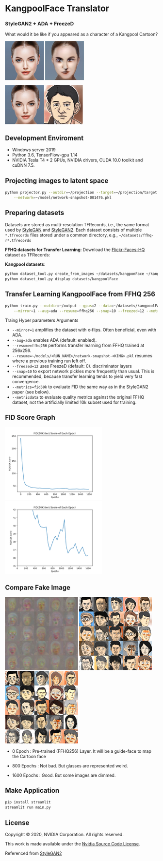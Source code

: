 # KangpoolFace Translator

### StyleGAN2 + ADA + FreezeD
What would it be like if you appeared as a character of a Kangpool Cartoon?

![Target image](./projection/target.png)
![Project image](./projection/proj.png)

![Transform image](./projection/proj.gif)

## Development Enviroment

* Windows server 2019
* Python 3.6, TensorFlow-gpu 1.14 
* NVIDIA Tesla T4 * 2 GPUs, NVIDIA drivers, CUDA 10.0 toolkit and cuDNN 7.5.

## Projecting images to latent space

```.bash
python projector.py --outdir=~/projection --target=~/projection/target.png \
    --network=~/model/network-snapshot-001476.pkl
```

## Preparing datasets

Datasets are stored as multi-resolution TFRecords, i.e., the same format used by [StyleGAN](https://github.com/NVlabs/stylegan) and [StyleGAN2](https://github.com/NVlabs/stylegan2). Each dataset consists of multiple `*.tfrecords` files stored under a common directory, e.g., `~/datasets/ffhq-r*.tfrecords`

**FFHQ datasets for Transfer Learning**: Download the [Flickr-Faces-HQ](https://github.com/NVlabs/ffhq-dataset) dataset as TFRecords:

**Kangpool datasets**: 
```.bash
python dataset_tool.py create_from_images ~/datasets/kangponFace ~/kangpoolFace_png
python dataset_tool.py display datasets/kangpoolFace
```

## Transfer Learning KangpoolFace from FFHQ 256

```.bash
python train.py --outdir=~/output --gpus=2 --data=~/datasets/kangpoolFace \
    --mirror=1 --aug=ada --resume=ffhq256 --snap=10 --freezed=12 --metric=fid50k --metricdata=~/datasets
```

Traing Hyper parameters Arguments

* `--mirror=1` amplifies the dataset with x-flips. Often beneficial, even with ADA.
* `--aug=ada` enables ADA (default: enabled).
* `--resume=ffhq256` performs transfer learning from FFHQ trained at 256x256.
* `--resume=~/models/<RUN_NAME>/network-snapshot-<KIMG>.pkl` resumes where a previous training run left off.
* `--freezed=12` uses FreezeD (default: 0). discriminator layers
* `--snap=10` to export network pickles more frequently than usual. This is recommended, because transfer learning tends to yield very fast convergence.
* `--metrics=fid50k` to evaluate FID the same way as in the StyleGAN2 paper (see below).
* `--metricdata` to evaluate quality metrics against the original FFHQ dataset, not the artificially limited 10k subset used for training.

## FID Score Graph
![Fid Score image1](./evaluation/fidgraph1.png)
![Fid Score image2](./evaluation/fidgraph2.png)

## Compare Fake Image
![0Epoch Fake image1](./evaluation/0Epoch.png)
![800Epoch Fake image1](./evaluation/800Epoch.png)
![1600Epoch Fake image1](./evaluation/1600Epoch.png)

* 0 Epoch : Pre-trained (FFHQ256) Layer. It will be a guide-face to map the Cartoon face  

* 800 Epochs : Not bad. But glasses are represented weird. 

* 1600 Epochs : Good. But some images are dimmed.

## Make Application
```.bash
pip install streamlit
streamlit run main.py
```
## License

Copyright &copy; 2020, NVIDIA Corporation. All rights reserved.

This work is made available under the [Nvidia Source Code License](https://nvlabs.github.io/stylegan2-ada/license.html).

Referenced from [StyleGAN2](https://github.com/NVlabs/stylegan2)
